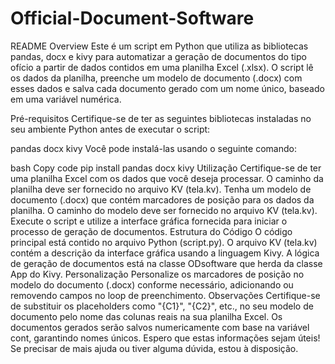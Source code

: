 # Official-Document-Software
README
Overview
Este é um script em Python que utiliza as bibliotecas pandas, docx e kivy para automatizar a geração de documentos do tipo ofício a partir de dados contidos em uma planilha Excel (.xlsx). O script lê os dados da planilha, preenche um modelo de documento (.docx) com esses dados e salva cada documento gerado com um nome único, baseado em uma variável numérica.

Pré-requisitos
Certifique-se de ter as seguintes bibliotecas instaladas no seu ambiente Python antes de executar o script:

pandas
docx
kivy
Você pode instalá-las usando o seguinte comando:

bash
Copy code
pip install pandas docx kivy
Utilização
Certifique-se de ter uma planilha Excel com os dados que você deseja processar. O caminho da planilha deve ser fornecido no arquivo KV (tela.kv).
Tenha um modelo de documento (.docx) que contém marcadores de posição para os dados da planilha. O caminho do modelo deve ser fornecido no arquivo KV (tela.kv).
Execute o script e utilize a interface gráfica fornecida para iniciar o processo de geração de documentos.
Estrutura do Código
O código principal está contido no arquivo Python (script.py).
O arquivo KV (tela.kv) contém a descrição da interface gráfica usando a linguagem Kivy.
A lógica de geração de documentos está na classe ODsoftware que herda da classe App do Kivy.
Personalização
Personalize os marcadores de posição no modelo do documento (.docx) conforme necessário, adicionando ou removendo campos no loop de preenchimento.
Observações
Certifique-se de substituir os placeholders como "{C1}", "{C2}", etc., no seu modelo de documento pelo nome das colunas reais na sua planilha Excel.
Os documentos gerados serão salvos numericamente com base na variável cont, garantindo nomes únicos.
Espero que estas informações sejam úteis! Se precisar de mais ajuda ou tiver alguma dúvida, estou à disposição.
